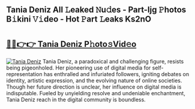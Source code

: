 ## Tania Deniz All 𝙻eaked 𝙽u𝚍es - Part-Ijg 𝙿hotos B𝚒kini 𝚅𝚒deo - Hot 𝙿art 𝙻eaks Ks2nO

# <h2><a href="http://ld2gwa.urlbe.top/?page=Tania+Deniz">🔗🔗👉👉 Tania Deniz P𝚑oto𝚜Vid𝚎o</a></h2>

[![Tania Deniz](https://i.imgur.com/eBuTRDB.gif)](http://ld2gwa.urlbe.top/?page=Tania+Deniz)
Tania Deniz, a paradoxical and challenging figure, resists being pigeonholed. Her pioneering use of digital media for self-representation has enthralled and infuriated followers, igniting debates on identity, artistic expression, and the evolving nature of online societies. Though her future direction is unclear, her influence on digital media is indisputable. Fueled by unyielding resolve and undeniable enchantment, Tania Deniz reach in the digital community is boundless.
